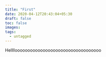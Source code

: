 ```yaml
---
title: "First"
date: 2020-04-12T20:43:04+05:30
draft: false
toc: false
images:
tags:
  - untagged
---
```


Helllloooooooooooooooooooooooooooooooooo
